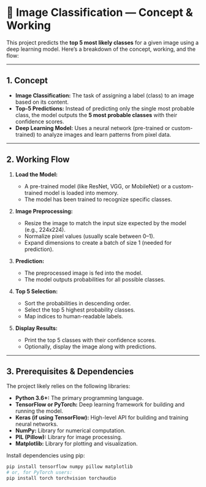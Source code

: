 # 🧠 Image Classification — Concept & Working

This project predicts the **top 5 most likely classes** for a given image using a deep learning model. Here’s a breakdown of the concept, working, and the flow:

---

## 1. Concept

- **Image Classification:** The task of assigning a label (class) to an image based on its content.
- **Top-5 Predictions:** Instead of predicting only the single most probable class, the model outputs the **5 most probable classes** with their confidence scores.  
- **Deep Learning Model:** Uses a neural network (pre-trained or custom-trained) to analyze images and learn patterns from pixel data.

---

## 2. Working Flow

1. **Load the Model:**  
   - A pre-trained model (like ResNet, VGG, or MobileNet) or a custom-trained model is loaded into memory.
   - The model has been trained to recognize specific classes.

2. **Image Preprocessing:**  
   - Resize the image to match the input size expected by the model (e.g., 224x224).  
   - Normalize pixel values (usually scale between 0–1).  
   - Expand dimensions to create a batch of size 1 (needed for prediction).

3. **Prediction:**  
   - The preprocessed image is fed into the model.  
   - The model outputs probabilities for all possible classes.

4. **Top 5 Selection:**  
   - Sort the probabilities in descending order.  
   - Select the top 5 highest probability classes.  
   - Map indices to human-readable labels.

5. **Display Results:**  
   - Print the top 5 classes with their confidence scores.  
   - Optionally, display the image along with predictions.

---

## 3. Prerequisites & Dependencies

The project likely relies on the following libraries:

- **Python 3.6+:** The primary programming language.  
- **TensorFlow or PyTorch:** Deep learning framework for building and running the model.  
- **Keras (if using TensorFlow):** High-level API for building and training neural networks.  
- **NumPy:** Library for numerical computation.  
- **PIL (Pillow):** Library for image processing.  
- **Matplotlib:** Library for plotting and visualization.

Install dependencies using pip:

```bash
pip install tensorflow numpy pillow matplotlib
# or, for PyTorch users:
pip install torch torchvision torchaudio
